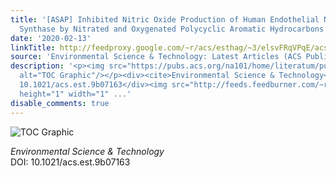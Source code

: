 ```yaml
---
title: '[ASAP] Inhibited Nitric Oxide Production of Human Endothelial Nitric Oxide
  Synthase by Nitrated and Oxygenated Polycyclic Aromatic Hydrocarbons'
date: '2020-02-13'
linkTitle: http://feedproxy.google.com/~r/acs/esthag/~3/elsvFRqVPqE/acs.est.9b07163
source: 'Environmental Science & Technology: Latest Articles (ACS Publications)'
description: '<p><img src="https://pubs.acs.org/na101/home/literatum/publisher/achs/journals/content/esthag/0/esthag.ahead-of-print/acs.est.9b07163/20200213/images/medium/es9b07163_0006.gif"
  alt="TOC Graphic"/></p><div><cite>Environmental Science & Technology</cite></div><div>DOI:
  10.1021/acs.est.9b07163</div><img src="http://feeds.feedburner.com/~r/acs/esthag/~4/elsvFRqVPqE"
  height="1" width="1" ...'
disable_comments: true
---
```

<p><img src="https://pubs.acs.org/na101/home/literatum/publisher/achs/journals/content/esthag/0/esthag.ahead-of-print/acs.est.9b07163/20200213/images/medium/es9b07163_0006.gif" alt="TOC Graphic"/></p><div><cite>Environmental Science & Technology</cite></div><div>DOI: 10.1021/acs.est.9b07163</div><img src="http://feeds.feedburner.com/~r/acs/esthag/~4/elsvFRqVPqE" height="1" width="1" ...